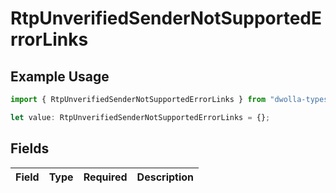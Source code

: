 # RtpUnverifiedSenderNotSupportedErrorLinks

## Example Usage

```typescript
import { RtpUnverifiedSenderNotSupportedErrorLinks } from "dwolla-typescript/models";

let value: RtpUnverifiedSenderNotSupportedErrorLinks = {};
```

## Fields

| Field       | Type        | Required    | Description |
| ----------- | ----------- | ----------- | ----------- |